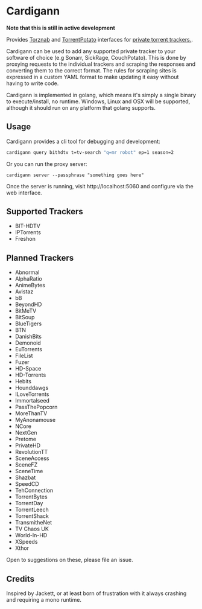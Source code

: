 Cardigann
=========

**Note that this is still in active development**

Provides [Torznab](https://github.com/Sonarr/Sonarr/wiki/Implementing-a-Torznab-indexer) and [TorrentPotato](https://github.com/CouchPotato/CouchPotatoServer/wiki/Couchpotato-torrent-provider) interfaces for [private torrent trackers.](http://lifehacker.com/5897095/whats-a-private-bittorrent-tracker-and-why-should-i-use-one).

Cardigann can be used to add any supported private tracker to your software of choice (e.g Sonarr, SickRage, CouchPotato). This is done by proxying requests to the individual trackers and scraping the responses and converting them to the correct format. The rules for scraping sites is expressed in a custom YAML format to make updating it easy without having to write code. 

Cardigann is implemented in golang, which means it's simply a single binary to execute/install, no runtime. Windows, Linux and OSX will be supported, although it should run on any platform that golang supports.

## Usage

Cardigann provides a cli tool for debugging and development:

```bash
cardigann query bithdtv t=tv-search "q=mr robot" ep=1 season=2
```

Or you can run the proxy server:

```
cardigann server --passphrase "something goes here"
```

Once the server is running, visit http://localhost:5060 and configure via the web interface.

## Supported Trackers

* BIT-HDTV
* IPTorrents
* Freshon

## Planned Trackers

* Abnormal
* AlphaRatio
* AnimeBytes
* Avistaz
* bB
* BeyondHD
* BitMeTV
* BitSoup
* BlueTigers
* BTN
* DanishBits
* Demonoid
* EuTorrents
* FileList
* Fuzer
* HD-Space
* HD-Torrents
* Hebits
* Hounddawgs
* ILoveTorrents
* Immortalseed
* PassThePopcorn
* MoreThanTV
* MyAnonamouse
* NCore
* NextGen
* Pretome
* PrivateHD
* RevolutionTT
* SceneAccess
* SceneFZ
* SceneTime
* Shazbat
* SpeedCD
* TehConnection
* TorrentBytes
* TorrentDay
* TorrentLeech
* TorrentShack
* TransmitheNet
* TV Chaos UK
* World-In-HD
* XSpeeds
* Xthor

Open to suggestions on these, please file an issue.

## Credits

Inspired by Jackett, or at least born of frustration with it always crashing and requiring a mono runtime.